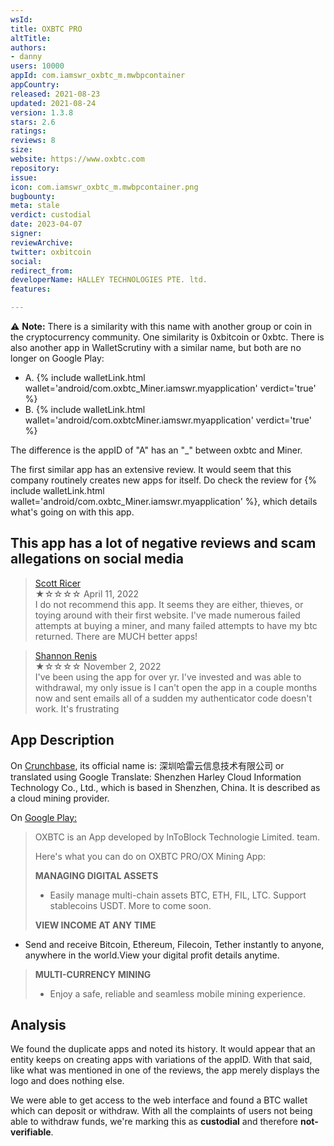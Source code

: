 ```yaml
---
wsId: 
title: OXBTC PRO
altTitle: 
authors:
- danny
users: 10000
appId: com.iamswr_oxbtc_m.mwbpcontainer
appCountry: 
released: 2021-08-23
updated: 2021-08-24
version: 1.3.8
stars: 2.6
ratings: 
reviews: 8
size: 
website: https://www.oxbtc.com
repository: 
issue: 
icon: com.iamswr_oxbtc_m.mwbpcontainer.png
bugbounty: 
meta: stale
verdict: custodial
date: 2023-04-07
signer: 
reviewArchive: 
twitter: oxbitcoin
social: 
redirect_from: 
developerName: HALLEY TECHNOLOGIES PTE. ltd.
features: 

---
```


⚠️ **Note:** There is a similarity with this name with another group or coin in the cryptocurrency community. One similarity is 0xbitcoin or 0xbtc. There is also another app in WalletScrutiny with a similar name, but both are no longer on Google Play: 

- A. {% include walletLink.html wallet='android/com.oxbtc_Miner.iamswr.myapplication' verdict='true' %}
- B. {% include walletLink.html wallet='android/com.oxbtcMiner.iamswr.myapplication' verdict='true' %}

The difference is the appID of "A" has an "_" between oxbtc and Miner. 

The first similar app has an extensive review. It would seem that this company routinely creates new apps for itself. Do check the review for {% include walletLink.html wallet='android/com.oxbtc_Miner.iamswr.myapplication' %}, which details what's going on with this app. 

## This app has a lot of negative reviews and scam allegations on social media

> [Scott Ricer](https://play.google.com/store/apps/details?id=com.iamswr_oxbtc_m.mwbpcontainer&gl=us)<br>
  ★☆☆☆☆ April 11, 2022 <br>
       I do not recommend this app. It seems they are either, thieves, or toying around with their first website. I've made numerous failed attempts at buying a miner, and many failed attempts to have my btc returned. There are MUCH better apps!

> [Shannon Renis](https://play.google.com/store/apps/details?id=com.iamswr_oxbtc_m.mwbpcontainer&gl=us)<br>
  ★☆☆☆☆ November 2, 2022 <br>
       I've been using the app for over yr. I've invested and was able to withdrawal, my only issue is I can't open the app in a couple months now and sent emails all of a sudden my authenticator code doesn't work. It's frustrating

## App Description 

On [Crunchbase](https://www.crunchbase.com/organization/oxbtc), its official name is: 深圳哈雷云信息技术有限公司 or translated using Google Translate: Shenzhen Harley Cloud Information Technology Co., Ltd., which is based in Shenzhen, China. It is described as a cloud mining provider.

On [Google Play:](https://play.google.com/store/apps/details?id=com.iamswr_oxbtc_m.mwbpcontainer) 

> OXBTC is an App developed by lnToBlock Technologie Limited. team. 
> 
> Here's what you can do on OXBTC PRO/OX Mining App:
> 
> **MANAGING DIGITAL ASSETS**
> - Easily manage multi-chain assets BTC, ETH, FIL, LTC. Support stablecoins USDT. More to come soon.
> 
> **VIEW INCOME AT ANY TIME**
- Send and receive Bitcoin, Ethereum, Filecoin, Tether instantly to anyone, anywhere in the world.View your digital profit details anytime.
>
> **MULTI-CURRENCY MINING**
> - Enjoy a safe, reliable and seamless mobile mining experience.

## Analysis

We found the duplicate apps and noted its history. It would appear that an entity keeps on creating apps with variations of the appID. With that said, like what was mentioned in one of the reviews, the app merely displays the logo and does nothing else. 

We were able to get access to the web interface and found a BTC wallet which can deposit or withdraw. With all the complaints of users not being able to withdraw funds, we're marking this as **custodial** and therefore **not-verifiable**.
